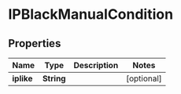 

# IPBlackManualCondition


## Properties

Name | Type | Description | Notes
------------ | ------------- | ------------- | -------------
**iplike** | **String** |  |  [optional]



